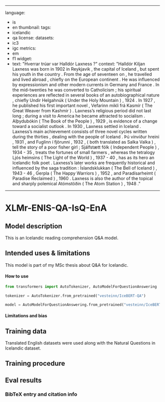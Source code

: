 ----
language:
- is
- en
thumbnail: 
tags:
- icelandic
- qa
license: 
datasets:
- ic3
- igc
metrics:
- em
- f1
widget:
- text: "Hverrar trúar var Halldór Laxness ?"
  context: "Halldór Kiljan Laxness was born in 1902 in Reykjavik , the capital of Iceland , but spent his youth in the country . From the age of seventeen on , he travelled and lived abroad , chiefly on the European continent . He was influenced by expressionism and other modern currents in Germany and France . In the mid-twenties he was converted to Catholicism ; his spiritual experiences are reflected in several books of an autobiographical nature , chiefly Undir Helgahnúk ( Under the Holy Mountain ) , 1924 . In 1927 , he published his first important novel , Vefarinn mikli frá Kasmír ( The Great Weaver from Kashmir ) . Laxness’s religious period did not last long ; during a visit to America he became attracted to socialism . Alþydubókin ( The Book of the People ) , 1929 , is evidence of a change toward a socialist outlook . In 1930 , Laxness settled in Iceland . Laxness’s main achievement consists of three novel cycles written during the thirties , dealing with the people of Iceland . Þú vínviður hreini , 1931 , and Fuglinn í fjörunni , 1932 , ( both translated as Salka Valka ) , tell the story of a poor fisher girl ; Sjálfstætt fólk ( Independent People ) , 1934 - 35 , treats the fortunes of small farmers , whereas the tetralogy Ljós heimsins ( The Light of the World ) , 1937 - 40 , has as its hero an Icelandic folk poet . Laxness’s later works are frequently historical and influenced by the saga tradition : Íslandsklukkan ( The Bell of Iceland ) , 1943 - 46 , Gerpla ( The Happy Warriors ) , 1952 , and Paradísarheimt ( Paradise Reclaimed ) , 1960 . Laxness is also the author of the topical and sharply polemical Atómstöðin ( The Atom Station ) , 1948 ."

---

# XLMr-ENIS-QA-IsQ-EnA

## Model description

This is an Icelandic reading comprehension Q&A model.

## Intended uses & limitations

This model is part of my MSc thesis about Q&A for Icelandic.

#### How to use

```python
from transformers import AutoTokenizer, AutoModelForQuestionAnswering
  
tokenizer = AutoTokenizer.from_pretrained("vesteinn/IceBERT-QA")

model = AutoModelForQuestionAnswering.from_pretrained("vesteinn/IceBERT-QA")
```

#### Limitations and bias

## Training data
Translated English datasets were used along with the Natural Questions in Icelandic dataset.

## Training procedure

## Eval results

### BibTeX entry and citation info

```bibtex
```

